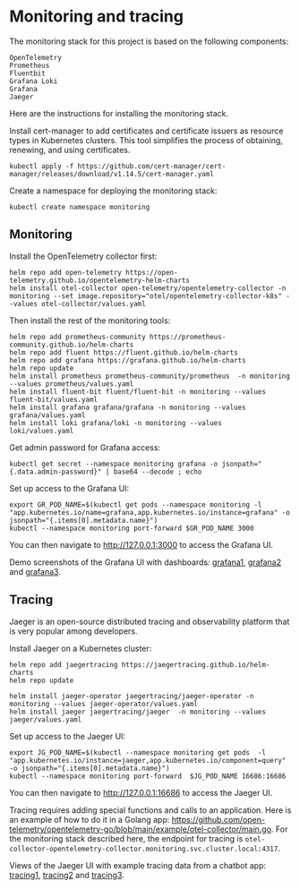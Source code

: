 
# Monitoring and tracing

The monitoring stack for this project is based on the following components:

```
OpenTelemetry
Prometheus
Fluentbit
Grafana Loki
Grafana
Jaeger
```

Here are the instructions for installing the monitoring stack.  

Install cert-manager to add certificates and certificate issuers as resource types in Kubernetes clusters. This tool simplifies the process of obtaining, renewing, and using certificates.  

```
kubectl apply -f https://github.com/cert-manager/cert-manager/releases/download/v1.14.5/cert-manager.yaml
```

Create a namespace for deploying the monitoring stack:  

```
kubectl create namespace monitoring
```

## Monitoring

Install the OpenTelemetry collector first:

```
helm repo add open-telemetry https://open-telemetry.github.io/opentelemetry-helm-charts
helm install otel-collector open-telemetry/opentelemetry-collector -n monitoring --set image.repository="otel/opentelemetry-collector-k8s" --values otel-collector/values.yaml
```

Then install the rest of the monitoring tools:

```
helm repo add prometheus-community https://prometheus-community.github.io/helm-charts
helm repo add fluent https://fluent.github.io/helm-charts
helm repo add grafana https://grafana.github.io/helm-charts
helm repo update
helm install prometheus prometheus-community/prometheus  -n monitoring --values prometheus/values.yaml
helm install fluent-bit fluent/fluent-bit -n monitoring --values fluent-bit/values.yaml 
helm install grafana grafana/grafana -n monitoring --values grafana/values.yaml
helm install loki grafana/loki -n monitoring --values  loki/values.yaml
```

Get admin password for Grafana access:
```
kubectl get secret --namespace monitoring grafana -o jsonpath="{.data.admin-password}" | base64 --decode ; echo
```

Set up access to the Grafana UI: 

```
export GR_POD_NAME=$(kubectl get pods --namespace monitoring -l "app.kubernetes.io/name=grafana,app.kubernetes.io/instance=grafana" -o jsonpath="{.items[0].metadata.name}")
kubectl --namespace monitoring port-forward $GR_POD_NAME 3000
```

You can then navigate to http://127.0.0.1:3000 to access the Grafana UI.  

Demo screenshots of the Grafana UI with dashboards: [grafana1](/images/grafana1.png), [grafana2](/images/grafana2.png) and [grafana3](/images/grafana3.png).

## Tracing

Jaeger is an open-source distributed tracing and observability platform that is very popular among developers.

Install Jaeger on a Kubernetes cluster:

```
helm repo add jaegertracing https://jaegertracing.github.io/helm-charts
helm repo update

helm install jaeger-operator jaegertracing/jaeger-operator -n monitoring --values jaeger-operator/values.yaml
helm install jaeger jaegertracing/jaeger  -n monitoring --values jaeger/values.yaml
```

Set up access to the Jaeger UI: 

```
export JG_POD_NAME=$(kubectl --namespace monitoring get pods  -l "app.kubernetes.io/instance=jaeger,app.kubernetes.io/component=query" -o jsonpath="{.items[0].metadata.name}")
kubectl --namespace monitoring port-forward  $JG_POD_NAME 16686:16686
```

You can then navigate to http://127.0.0.1:16686 to access the Jaeger UI.

Tracing requires adding special functions and calls to an application. 
Here is an example of how to do it in a Golang app: https://github.com/open-telemetry/opentelemetry-go/blob/main/example/otel-collector/main.go.
For the monitoring stack described here, the endpoint for tracing is `otel-collector-opentelemetry-collector.monitoring.svc.cluster.local:4317`.

Views of the Jaeger UI with example tracing data from a chatbot app: [tracing1](/images/tracing1.png), [tracing2](/images/tracing2.png) and [tracing3](/images/tracing3.png).

